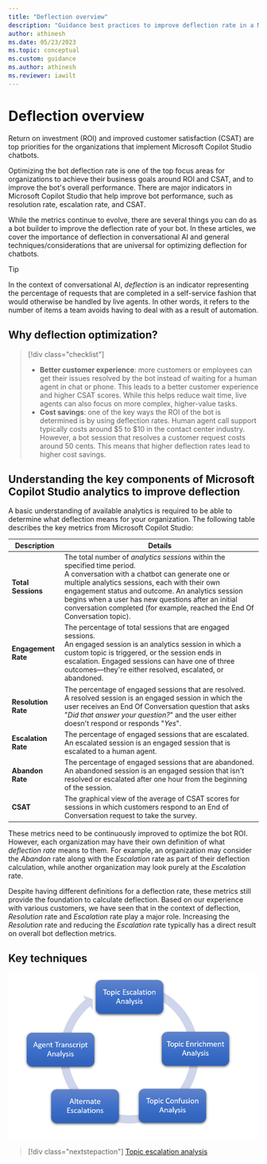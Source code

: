 ```yaml
---
title: "Deflection overview"
description: "Guidance best practices to improve deflection rate in a Microsoft Copilot Studio chatbot."
author: athinesh
ms.date: 05/23/2023
ms.topic: conceptual
ms.custom: guidance
ms.author: athinesh
ms.reviewer: iawilt
---
```

# Deflection overview

Return on investment (ROI) and improved customer satisfaction (CSAT) are top priorities for the organizations that implement Microsoft Copilot Studio chatbots.

Optimizing the bot deflection rate is one of the top focus areas for organizations to achieve their business goals around ROI and CSAT, and to improve the bot's overall performance. There are major indicators in Microsoft Copilot Studio that help improve bot performance, such as resolution rate, escalation rate, and CSAT.

While the metrics continue to evolve, there are several things you can do as a bot builder to improve the deflection rate of your bot. In these articles, we cover the importance of deflection in conversational AI and general techniques/considerations that are universal for optimizing deflection for chatbots.  

> [!TIP]
> In the context of conversational AI, *deflection* is an indicator representing the percentage of requests that are completed in a self-service fashion that would otherwise be handled by live agents. In other words, it refers to the number of items a team avoids having to deal with as a result of automation.

## Why deflection optimization?

> [!div class="checklist"]
>
> - **Better customer experience**: more customers or employees can get their issues resolved by the bot instead of waiting for a human agent in chat or phone. This leads to a better customer experience and higher CSAT scores. While this helps reduce wait time, live agents can also focus on more complex, higher-value tasks.
> - **Cost savings**: one of the key ways the ROI of the bot is determined is by using deflection rates. Human agent call support typically costs around $5 to $10 in the contact center industry. However, a bot session that resolves a customer request costs around 50 cents. This means that higher deflection rates lead to higher cost savings.

## Understanding the key components of Microsoft Copilot Studio analytics to improve deflection

A basic understanding of available analytics is required to be able to determine what deflection means for your organization. The following table describes the key metrics from Microsoft Copilot Studio:

|Description                     |Details                           |
|--------------------------------|----------------------------------|
| **Total Sessions**  | The total number of _analytics sessions_ within the specified time period. <br> A conversation with a chatbot can generate one or multiple analytics sessions, each with their own engagement status and outcome. An analytics session begins when a user has new questions after an initial conversation completed (for example, reached the End Of Conversation topic). |
|  **Engagement Rate** | The percentage of total sessions that are engaged sessions. <br> An engaged session is an analytics session in which a custom topic is triggered, or the session ends in escalation. Engaged sessions can have one of three outcomes—they're either resolved, escalated, or abandoned. |
|  **Resolution Rate**  | The percentage of engaged sessions that are resolved. <br> A resolved session is an engaged session in which the user receives an End Of Conversation question that asks "_Did that answer your question?_" and the user either doesn't respond or responds "_Yes_". |
|  **Escalation Rate**  | The percentage of engaged sessions that are escalated. <br> An escalated session is an engaged session that is escalated to a human agent. |
|  **Abandon Rate** | The percentage of engaged sessions that are abandoned. <br> An abandoned session is an engaged session that isn't resolved or escalated after one hour from the beginning of the session. |
|  **CSAT**  | The graphical view of the average of CSAT scores for sessions in which customers respond to an End of Conversation request to take the survey.  |

These metrics need to be continuously improved to optimize the bot ROI. However, each organization may have their own definition of what *deflection rate* means to them. For example, an organization may consider the *Abandon* rate along with the *Escalation* rate as part of their deflection calculation, while another organization may look purely at the *Escalation* rate.

Despite having different definitions for a deflection rate, these metrics still provide the foundation to calculate deflection. Based on our experience with various customers, we have seen that in the context of deflection, *Resolution* rate and *Escalation* rate play a major role. Increasing the *Resolution* rate and reducing the *Escalation* rate typically has a direct result on overall bot deflection metrics.

## Key techniques

![deflection playbook techniques](./media/introduction/df-key-techniques.png)

> [!div class="nextstepaction"]
> [Topic escalation analysis](deflection-topic-escalation-analysis.md)
